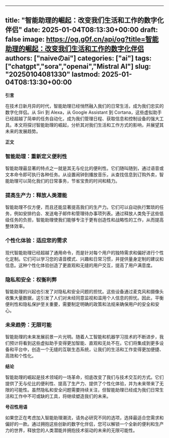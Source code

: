 
---
title: "智能助理的崛起：改变我们生活和工作的数字化伴侣"
date: 2025-01-04T08:13:30+00:00
draft: false
image: https://og.g0f.cn/api/og?title=智能助理的崛起：改变我们生活和工作的数字化伴侣
authors: ["naiveのai"]
categories: ["ai"]
tags: ["chatgpt","sora","openai","Mistral AI"]
slug: "20250104081330"
lastmod: 2025-01-04T08:13:30+00:00
---
**引言**

在技术日新月异的时代，智能助理已经悄然融入我们的日常生活，成为我们忠实的数字化伴侣。从 Siri 到 Alexa，从 Google Assistant 到 Cortana，这些虚拟助手已经超越了简单的任务自动化，成为我们管理日程、获取信息和控制设备的强大工具。本文将探讨智能助理的崛起，分析其对我们生活和工作方式的影响，并展望其未来的发展趋势。

**正文**

### 智能助理：重新定义便利性

智能助理最显著的特点之一就是其无与伦比的便利性。它们随叫随到，通过语音或文本命令即可执行各种任务。从设置闹钟到播放音乐，从查找信息到订购外卖，智能助理可以简化我们的日常事务，节省宝贵的时间和精力。

### 提高生产力：释放人类潜能

智能助理不仅方便，而且还能显著提高我们的生产力。它们可以自动执行繁琐的任务，例如安排约会、发送电子邮件和管理待办事项列表。通过释放人类免于这些低级任务的负担，智能助理使我们能够专注于更有创造性和战略性的工作，从而提高整体效率。

### 个性化体验：适应您的需求

现代智能助理已经超越了通用命令，而是针对每个用户的独特需求和偏好进行个性化定制。它们可以学习您的语音模式、兴趣和日常习惯，并提供量身定制的建议和信息。这种个性化体验创造了更直观和无缝的用户交互，提高了用户满意度。

### 隐私和安全：权衡利弊

智能助理的兴起也引发了对隐私和安全问题的担忧。这些设备通过麦克风和摄像头收集大量数据，这引发了人们对未经同意监视和滥用个人信息的担忧。因此，平衡便利性和隐私保护至关重要，需要制定明确的政策和法规来确保用户的安全和安心。

### 未来趋势：无限可能

智能助理的未来发展前景一片光明。随着人工智能和机器学习技术的不断进步，我们预计将看到这些虚拟助手变得更加智能、直观和无处不在。它们将集成到更多设备和平台中，创造一个无缝的互联生态系统，让我们的生活和工作变得更加便捷、高效和个性化。

**结论**

智能助理的崛起是技术领域的一场革命，彻底改变了我们与技术交互的方式。它们提供了无与伦比的便利性、提高了生产力、提供了个性化体验，并为未来带来了无限的可能性。虽然隐私和安全问题需要持续关注，但智能助理已经成为我们日常生活和工作中不可或缺的工具，将继续塑造我们的未来。

**号召性用语**

如果您正在考虑加入智能助理潮流，请务必研究不同的选项，选择最适合您需求和偏好的一款。通过拥抱这些创新的数字化伴侣，您可以解锁一个全新的便利和生产力的世界，释放您的人类潜能并拥抱技术驱动的未来的无限可能性。